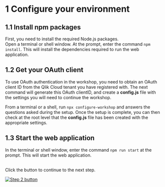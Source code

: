 # 1 Configure your environment

## 1.1 Install npm packages

First, you need to install the required Node.js packages.  
Open a terminal or shell window. At the prompt, enter the command `npm install`. This will install the dependencies required to run the web application.

## 1.2 Get your OAuth client

To use OAuth authentication in the workshop, you need to obtain an OAuth client ID from the Qlik Cloud tenant you have registered with.
The next command will generate this OAuth clientID, and create a **config.js** file with the settings you will need to continue the workshop.

From a terminal or a shell, run `npx configure-workshop` and answers the questions asked during the setup.
Once the setup is complete, you can then check at the root level that the **config.js** file has been created with the appropriate settings.

## 1.3 Start the web application

In the terminal or shell window, enter the command `npm run start` at the prompt. This will start the web application.  

<br />
Click the button to continue to the next step.  
<br />

[![Step 2 button](https://img.shields.io/badge/Step_2_--_Using_qlik-embed_to_Render_Visualizations_in_Real_Time_>-19426C?style=for-the-badge)](02-hello-qlikembed.md)
